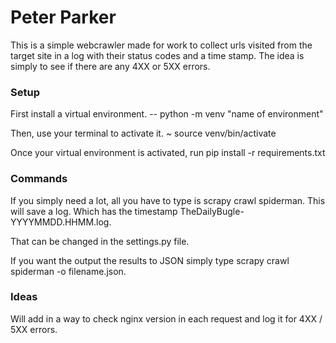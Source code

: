 # Peter Parker

This is a simple webcrawler made for work to collect urls visited from the target site in a log with their status codes and a time stamp.
The idea is simply to see if there are any 4XX or 5XX errors.

### Setup

First install a virtual environment. -- python -m venv "name of environment"

Then, use your terminal to activate it. ~ source venv/bin/activate

Once your virtual environment is activated, run pip install -r requirements.txt

### Commands
If you simply need a lot, all you have to type is scrapy crawl spiderman. This will save a log. Which has the timestamp TheDailyBugle-YYYYMMDD.HHMM.log.

That can be changed in the settings.py file.

If you want the output the results to JSON simply type scrapy crawl spiderman -o filename.json.

### Ideas
Will add in a way to check nginx version in each request and log it for 4XX / 5XX errors.